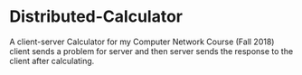 # Distributed-Calculator
A client-server Calculator for my Computer Network Course (Fall 2018)
client sends a problem for server and then server sends the response to the client after calculating.

